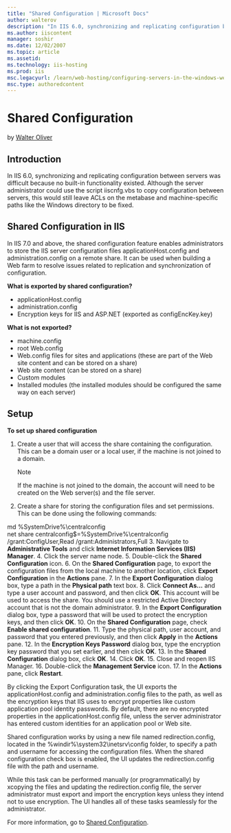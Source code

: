 ```yaml
---
title: "Shared Configuration | Microsoft Docs"
author: walterov
description: "In IIS 6.0, synchronizing and replicating configuration between servers was difficult because no built-in functionality existed. Although the server administ..."
ms.author: iiscontent
manager: soshir
ms.date: 12/02/2007
ms.topic: article
ms.assetid: 
ms.technology: iis-hosting
ms.prod: iis
msc.legacyurl: /learn/web-hosting/configuring-servers-in-the-windows-web-platform/shared-configuration_211
msc.type: authoredcontent
---
```

Shared Configuration
====================
by [Walter Oliver](https://github.com/walterov)

## Introduction

In IIS 6.0, synchronizing and replicating configuration between servers was difficult because no built-in functionality existed. Although the server administrator could use the script iiscnfg.vbs to copy configuration between servers, this would still leave ACLs on the metabase and machine-specific paths like the Windows directory to be fixed.

## Shared Configuration in IIS

In IIS 7.0 and above, the shared configuration feature enables administrators to store the IIS server configuration files applicationHost.config and administration.config on a remote share. It can be used when building a Web farm to resolve issues related to replication and synchronization of configuration.

**What is exported by shared configuration?**

- applicationHost.config
- administration.config
- Encryption keys for IIS and ASP.NET (exported as configEncKey.key)

**What is not exported?**

- machine.config
- root Web.config
- Web.config files for sites and applications (these are part of the Web site content and can be stored on a share)
- Web site content (can be stored on a share)
- Custom modules
- Installed modules (the installed modules should be configured the same way on each server)

## Setup

**To set up shared configuration**

1. Create a user that will access the share containing the configuration. This can be a domain user or a local user, if the machine is not joined to a domain.   
  
    > [!NOTE]
    > If the machine is not joined to the domain, the account will need to be created on the Web server(s) and the file server.
2. Create a share for storing the configuration files and set permissions. This can be done using the following commands:  
  
 md %SystemDrive%\centralconfig  
 net share centralconfig$=%SystemDrive%\centralconfig /grant:ConfigUser,Read /grant:Administrators,Full
3. Navigate to **Administrative Tools** and click **Internet Information Services (IIS) Manager**.
4. Click the server name node.
5. Double-click the **Shared Configuration** icon.
6. On the **Shared Configuration** page, to export the configuration files from the local machine to another location, click **Export Configuration** in the **Actions** pane.
7. In the **Export Configuration** dialog box, type a path in the **Physical path** text box.
8. Click **Connect As...** and type a user account and password, and then click **OK**. This account will be used to access the share. You should use a restricted Active Directory account that is not the domain administrator.
9. In the **Export Configuration** dialog box, type a password that will be used to protect the encryption keys, and then click **OK**.
10. On the **Shared Configuration** page, check **Enable shared configuration**.
11. Type the physical path, user account, and password that you entered previously, and then click **Apply** in the **Actions** pane.
12. In the **Encryption Keys Password** dialog box, type the encryption key password that you set earlier, and then click **OK**.
13. In the **Shared Configuration** dialog box, click **OK**.
14. Click **OK**.
15. Close and reopen IIS Manager.
16. Double-click the **Management Service** icon.
17. In the **Actions** pane, click **Restart**.

By clicking the Export Configuration task, the UI exports the applicationHost.config and administration.config files to the path, as well as the encryption keys that IIS uses to encrypt properties like custom application pool identity passwords. By default, there are no encrypted properties in the applicationHost.config file, unless the server administrator has entered custom identities for an application pool or Web site.

Shared configuration works by using a new file named redirection.config, located in the %windir%\system32\inetsrv\config folder, to specify a path and username for accessing the configuration files. When the shared configuration check box is enabled, the UI updates the redirection.config file with the path and username.

While this task can be performed manually (or programmatically) by xcopying the files and updating the redirection.config file, the server administrator must export and import the encryption keys unless they intend not to use encryption. The UI handles all of these tasks seamlessly for the administrator.

For more information, go to [Shared Configuration](../../manage/managing-your-configuration-settings/shared-configuration_264.md).